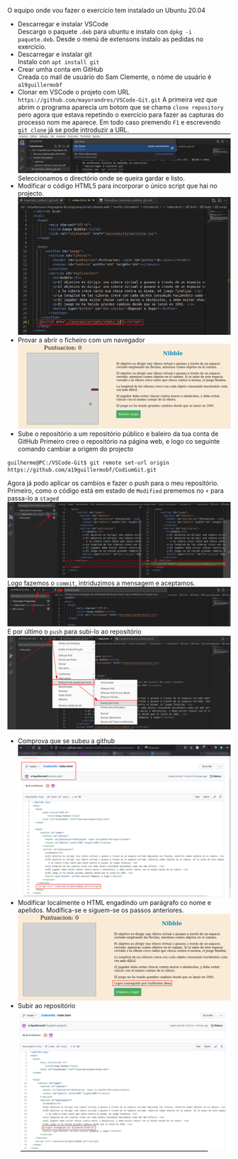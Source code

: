 O equipo onde vou fazer o exercício tem instalado un Ubuntu 20.04

* Descarregar e instalar VSCode  
Descargo o paquete `.deb` para ubuntu e instalo con `dpkg -i paquete.deb`. Desde o menú de extensons instalo as pedidas no exercício.
* Descarregar e instalar git  
Instalo con `apt install git`  
* Crear umha conta em GitHub  
Creada co mail de usuário do Sam Clemente, o nóme de usuário é `a19guillermobf`  
* Clonar em VSCode o projeto com URL `https://github.com/mayorandres/VSCode-Git.git`
A primeira vez que abrim o programa aparecia um botom que se chama `clone repository` pero agora que estava repetindo o exercício para fazer as capturas do processo nom me aparece. Em todo caso premendo `F1` e escrevendo `git clone` já se pode introduzir a URL.
![git clone](capturas/1.png)
Seleccionamos o directório onde se queira gardar e listo.
* Modificar o código HTML5 para incorporar o único script que hai no projecto.
![introduzir script](capturas/2.png)
* Provar a abrir o ficheiro com um navegador
![abrir navegador](capturas/3.png)
* Sube o repositório a um repositório público e baleiro da tua conta de GitHub
Primeiro creo o repositório na página web, e logo co seguinte comando cambiar a origem do projecto  
```
guilherme@PC:/VSCode-Git$ git remote set-url origin https://github.com/a19guillermobf/CodiumGit.git
```
Agora já podo aplicar os cambios e fazer o push para o meu repositório. Primeiro, como o código está em estado de `Modified` prememos no `+` para passa-lo a `staged` 
![modificar](capturas/4.png) 
Logo fazemos o `commit`, intriduzimos a mensagem e aceptamos.
![commit](capturas/5.png)
E por último o `push` para subi-lo ao repositório
![push](capturas/6.png)
* Comprova que se subeu a github
![github](capturas/7.png)
* Modificar localmente o HTML engadindo um parágrafo co nome e apelidos.
Modifica-se e siguem-se os passos anteriores.  
![nome e apelidos](capturas/8.png)
* Subir ao repositório
![github2](capturas/9.png)